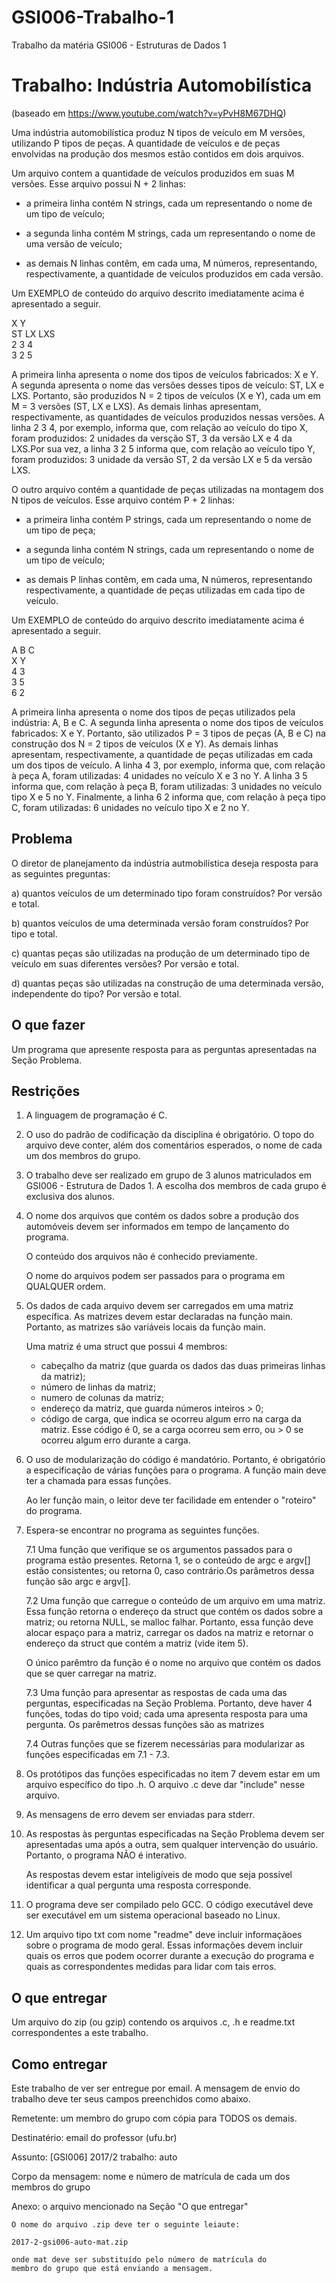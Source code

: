 # GSI006-Trabalho-1
Trabalho da matéria GSI006 - Estruturas de Dados 1

Trabalho: Indústria Automobilística
===================================
(baseado em https://www.youtube.com/watch?v=yPvH8M67DHQ)

Uma indústria automobilística produz N tipos de veículo em M versões, utilizando P tipos de peças. A quantidade de veículos e de peças envolvidas na produção dos mesmos estão contidos em dois arquivos.

Um arquivo contem a quantidade de veículos produzidos em suas M versões. Esse arquivo possui N + 2 linhas:
- a primeira linha contém N strings, cada um representando o nome de um tipo de veículo;

- a segunda linha contém M strings, cada um representando o nome de uma versão de veículo;

- as demais N linhas contêm, em cada uma, M números, representando, respectivamente, a quantidade de veículos produzidos em cada versão.

Um EXEMPLO de conteúdo do arquivo descrito imediatamente acima é apresentado a seguir.

X Y  
ST LX LXS  
2 3 4  
3 2 5

A primeira linha apresenta o nome dos tipos de veículos fabricados: X e Y. A segunda apresenta o nome das versões desses tipos de veículo: ST, LX e LXS. Portanto, são produzidos N = 2 tipos de veículos (X e Y), cada um em M = 3 versões (ST, LX e LXS). As demais linhas apresentam, respectivamente, as quantidades de veículos produzidos nessas versões. A linha 2 3 4, por exemplo, informa que, com relação ao veículo do tipo X, foram produzidos: 2 unidades da versção ST, 3 da versão LX e 4 da LXS.Por sua vez, a linha 3 2 5 informa que, com relação ao veículo tipo Y, foram produzidos: 3 unidade da versão ST, 2 da versão LX e 5 da versão LXS.

O outro arquivo contém a quantidade de peças utilizadas na montagem dos N tipos de veículos. Esse arquivo contém P + 2 linhas:
- a primeira linha contém P strings, cada um representando o nome de um tipo de peça;

- a segunda linha contém N strings, cada um representando o nome de um tipo de veículo;

- as demais P linhas contêm, em cada uma, N números, representando respectivamente, a quantidade de peças utilizadas em cada tipo de veículo.

Um EXEMPLO de conteúdo do arquivo descrito imediatamente acima é apresentado a seguir.

A B C  
X Y  
4 3  
3 5  
6 2  

A primeira linha apresenta o nome dos tipos de peças utilizados pela indústria: A, B e C. A segunda linha apresenta o nome dos tipos de veículos fabricados: X e Y. Portanto, são utilizados P = 3 tipos de peças (A, B e C) na construção dos N = 2 tipos de veículos (X e Y). As demais linhas apresentam, respectivamente, a quantidade de peças utilizadas em cada um dos tipos de veículo. A linha 4 3, por exemplo, informa que, com relação à peça A, foram utilizadas: 4 unidades no veículo X e 3 no Y. A linha 3 5 informa que, com relação à peça B, foram utilizadas: 3 unidades no veículo tipo X e 5 no Y. Finalmente, a linha 6 2 informa que, com relação à peça tipo C, foram utilizadas: 6 unidades no veículo tipo X e 2 no Y.


Problema
--------
O diretor de planejamento da indústria autmobilística deseja resposta para as seguintes preguntas:

a) quantos veículos de um determinado tipo foram construídos? Por versão e total.

b) quantos veículos de uma determinada versão foram construídos? Por tipo e total.

c) quantas peças são utilizadas na produção de um determinado tipo de veículo em suas diferentes versões? Por versão e total.

d) quantas peças são utilizadas na construção de uma determinada versão, independente do tipo? Por versão e total.


O que fazer
-----------
Um programa que apresente resposta para as perguntas apresentadas na Seção Problema.


Restrições
----------
1. A linguagem de programação é C.

2. O uso do padrão de codificação da disciplina é obrigatório. O topo do arquivo deve conter, além dos comentários esperados, o nome de cada um dos membros do grupo.

3. O trabalho deve ser realizado em grupo de 3 alunos matriculados em GSI006 - Estrutura de Dados 1. A escolha dos membros de cada grupo é exclusiva dos alunos.

4. O nome dos arquivos que contém os dados sobre a produção dos automóveis devem ser informados em tempo de lançamento do programa.

   O conteúdo dos arquivos não é conhecido previamente.

   O nome do arquivos podem ser passados para o programa em QUALQUER ordem.

5. Os dados de cada arquivo devem ser carregados em uma matriz específica. As matrizes devem estar declaradas na função main. Portanto, as matrizes são variáveis locais da função main.

   Uma matriz é uma struct que possui 4 membros:

	- cabeçalho da matriz (que guarda os dados das duas primeiras linhas da matriz);
	- número de linhas da matriz;
	- numero de colunas da matriz;
	- endereço da matriz, que guarda números inteiros > 0;
	- código de carga, que indica se ocorreu algum erro na carga da matriz. Esse código é 0, se a carga ocorreu sem erro, ou > 0 se ocorreu algum erro durante a carga.

6. O uso de modularização do código é mandatório. Portanto, é obrigatório a especificação de várias funções para o programa. A função main deve ter a chamada para essas funções.

   Ao ler função main, o leitor deve ter facilidade em entender o "roteiro" do programa.

7. Espera-se encontrar no programa as seguintes funções.

   7.1 	Uma função que verifique se os argumentos passados para o programa estão presentes. Retorna 1, se o conteúdo de argc e argv[] estão consistentes; ou retorna 0, caso contrário.Os parâmetros dessa função são argc e argv[].

   7.2 	Uma função que carregue o conteúdo de um arquivo em uma matriz. Essa função retorna o endereço da struct que contém os dados sobre a matriz; ou retorna NULL, se malloc falhar. Portanto, essa função deve alocar espaço para a matriz, carregar os dados na matriz e retornar o endereço da struct que contém a matriz (vide item 5).

	O único parêmtro da função é o nome no arquivo que contém os dados que se quer carregar na matriz.

   7.3	Uma função para apresentar as respostas de cada uma das perguntas, especificadas na Seção Problema. Portanto, deve haver 4 funções, todas  do tipo void; cada uma apresenta resposta para uma pergunta. Os parêmetros dessas funções são as matrizes

   7.4 	Outras funções que se fizerem necessárias para modularizar as funções especificadas em 7.1 - 7.3.

8. Os protótipos das funções especificadas no item 7 devem estar em um arquivo específico do tipo .h. O arquivo .c deve dar "include" nesse arquivo.

9. As mensagens de erro devem ser enviadas para stderr.

10. As respostas às perguntas especificadas na Seção Problema devem ser apresentadas uma após a outra, sem qualquer intervenção do usuário. Portanto, o programa NÃO é interativo.

    As respostas devem estar inteligíveis de modo que seja possível identificar a qual pergunta uma resposta corresponde.

11. O programa deve ser compilado pelo GCC. O código executável deve ser executável em um sistema operacional baseado no Linux.

12. Um arquivo tipo txt com nome "readme" deve incluir informaçãoes sobre o programa de modo geral. Essas informações devem incluir quais os erros que podem ocorrer durante a execução do programa e quais as correspondentes medidas para lidar com tais erros.


O que entregar
--------------
Um arquivo do zip (ou gzip) contendo os arquivos .c, .h e readme.txt correspondentes a este trabalho.


Como entregar
-------------
Este trabalho de ver ser entregue por email. A mensagem de envio do trabalho deve ter seus campos preenchidos como abaixo.

Remetente:	um membro do grupo com cópia para TODOS os demais.

Destinatério: 	email do professor (ufu.br)

Assunto: 	[GSI006] 2017/2 trabalho: auto

Corpo da mensagem: nome e número de matrícula de cada um dos membros
		   do grupo

Anexo: 	o arquivo mencionado na Seção "O que entregar"

	O nome do arquivo .zip deve ter o seguinte leiaute:

	2017-2-gsi006-auto-mat.zip

	onde mat deve ser substituído pelo número de matrícula do
	membro do grupo que está enviando a mensagem.
